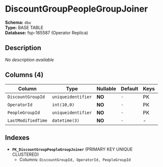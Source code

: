 # DiscountGroupPeopleGroupJoiner

**Schema:** `dbo`  
**Type:** BASE TABLE  
**Database:** fsp-165587 (Operator Replica)

## Description

*No description available*

## Columns (4)

| Column | Type | Nullable | Default | Keys | Description |
|--------|------|----------|---------|------|-------------|
| `DiscountGroupId` | `uniqueidentifier` | **NO** | `-` | PK | - |
| `OperatorId` | `int(10,0)` | **NO** | `-` | PK | - |
| `PeopleGroupId` | `uniqueidentifier` | **NO** | `-` | PK | - |
| `LastModifiedTime` | `datetime(3)` | **NO** | `-` | - | - |

## Indexes

- **`PK_DiscountGroupPeopleGroupJoiner`** (PRIMARY KEY UNIQUE CLUSTERED)
  - Columns: `DiscountGroupId, OperatorId, PeopleGroupId`
